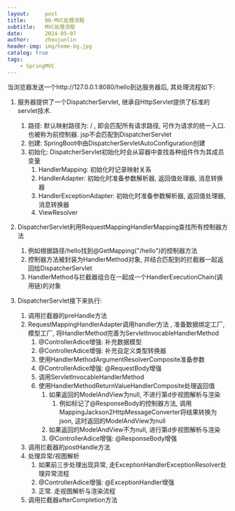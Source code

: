 ```yaml
---
layout:     post
title:      08-MVC处理流程
subtitle:   MVC处理流程
date:       2024-05-07
author:     zhoujunlin
header-img: img/home-bg.jpg
catalog: true
tags:
    - SpringMVC
---
```


当浏览器发送一个http://127.0.0.1:8080/hello到达服务器后, 其处理流程如下:

1. 服务器提供了一个DispatcherServlet, 继承自HttpServlet提供了标准的servlet技术.
   1. 路径: 默认映射路径为: /  , 即会匹配所有请求路径, 可作为请求的统一入口. 也被称为前控制器. jsp不会匹配到DispatcherServlet
   2. 创建: SpringBoot中由DispatcherServletAutoConfiguration创建
   3. 初始化: DispatcherServlet初始化时会从容器中查找各种组件作为其成员变量
      1. HandlerMapping: 初始化时记录映射关系
      2. HandlerAdapter: 初始化时准备参数解析器, 返回值处理器, 消息转换器
      3. HandlerExceptionAdapter: 初始化时准备参数解析器, 返回值处理器, 消息转换器
      4. ViewResolver

2. DispatcherServlet利用RequestMappingHandlerMapping查找所有控制器方法
   1. 例如根据路径/hello找到@GetMapping("/hello")的控制器方法
   2. 控制器方法被封装为HandlerMethod对象, 并结合匹配到的拦截器一起返回给DispatcherServlet
   3. HandlerMethod与拦截器组合在一起成一个HandlerExecutionChain(调用链)的对象
   
3. DispatcherServlet接下来执行:
   1. 调用拦截器的preHandle方法
   2. RequestMappingHandlerAdapter调用handler方法	, 准备数据绑定工厂, 模型工厂, 将HandlerMethod完善为ServletInvocableHandlerMethod
      1. @ControllerAdice增强: 补充数据模型
      2. @ControllerAdice增强: 补充自定义类型转换器
      3. 使用HandlerMethodArgumentResolverComposite准备参数
      4. @ControllerAdice增强: @RequestBody增强
      5. 调用ServletInvocableHandlerMethod
      6. 使用HandlerMethodReturnValueHandlerComposite处理返回值
         1. 如果返回的ModelAndView为null, 不进行第d步视图解析与渲染
            1. 例如标记了@ResponseBody的控制器方法, 调用MappingJackson2HttpMessageConverter将结果转换为json, 这时返回的ModelAndView为null
         2. 如果返回的ModelAndView不为null, 进行第d步视图解析与渲染
         3. @ControllerAdice增强: @ResponseBody增强
   3. 调用拦截器的postHandle方法
   4. 处理异常/视图解析
      1. 如果前三步处理出现异常, 走ExceptionHandlerExceptionResolver处理异常流程
      2. @ControllerAdice增强: @ExceptionHandler增强
      3. 正常. 走视图解析与渲染流程
   5. 调用拦截器afterCompletion方法
